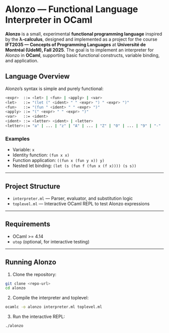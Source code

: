 # Alonzo — Functional Language Interpreter in OCaml

**Alonzo** is a small, experimental **functional programming language** inspired by the **λ-calculus**, designed and implemented as a project for the course **IFT2035 — Concepts of Programming Languages** at **Université de Montréal (UdeM), Fall 2025**. The goal is to implement an interpreter for Alonzo in **OCaml**, supporting basic functional constructs, variable binding, and application.

## Language Overview

Alonzo’s syntax is simple and purely functional:

```bash
<expr>  ::= <let> | <fun> | <apply> | <var>  
<let>   ::= "(let (" <ident> " " <expr> ") " <expr> ")"  
<fun>   ::= "(fun " <ident> " " <expr> ")"  
<apply> ::= "(" <expr> " " <expr> ")"  
<var>   ::= <ident>  
<ident> ::= <letter> <ident> | <letter>  
<letter>::= "a" | ... | "z" | "A" | ... | "Z" | "0" | ... | "9" | "-"
```

### Examples

- Variable: `x`  
- Identity function: `(fun x x)`  
- Function application: `((fun x (fun y x)) y)`  
- Nested let binding: `(let (s (fun f (fun x (f x)))) (s s))`

---

## Project Structure

- `interpreter.ml` — Parser, evaluator, and substitution logic  
- `toplevel.ml` — Interactive OCaml REPL to test Alonzo expressions  

---

## Requirements

- OCaml >= 4.14  
- `utop` (optional, for interactive testing)  

---

## Running Alonzo

1. Clone the repository:

```bash
git clone <repo-url>
cd alonzo

```
2.	Compile the interpreter and toplevel:
   ```bash
ocamlc -o alonzo interpreter.ml toplevel.ml

```
3.	Run the interactive REPL:
   ```bash
./alonzo
